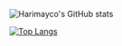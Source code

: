 ![Harimayco's GitHub stats](https://github-readme-stats.vercel.app/api?username=harimayco&show_icons=true&theme=vue-dark)

[![Top Langs](https://github-readme-stats.vercel.app/api/top-langs/?username=anuraghazra&layout=compact&theme=vue-dark)](https://github.com/anuraghazra/github-readme-stats)
